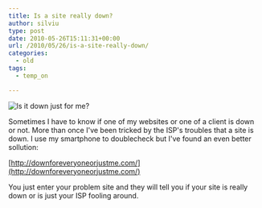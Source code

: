 ```yaml
---
title: Is a site really down?
author: silviu
type: post
date: 2010-05-26T15:11:31+00:00
url: /2010/05/26/is-a-site-really-down/
categories:
  - old
tags:
  - temp_on

---
```

![Is it down just for me?](/blog/images/2010/downforme-300x202.jpg)

Sometimes I have to know if one of my websites or one of a client is down or not. More than once I've been tricked by the ISP's troubles that a site is down. I use my smartphone to doublecheck but I've found an even better sollution:

[http://downforeveryoneorjustme.com/](http://downforeveryoneorjustme.com/)

You just enter your problem site and they will tell you if your site is really down or is just your ISP fooling around.
